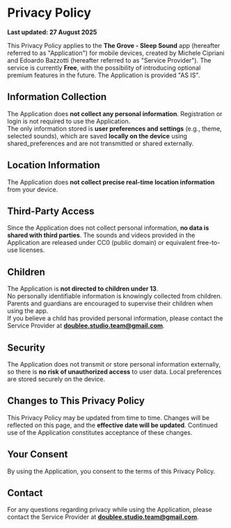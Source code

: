 # Privacy Policy

**Last updated: 27 August 2025**

This Privacy Policy applies to the **The Grove - Sleep Sound** app (hereafter referred to as "Application") for mobile devices, created by Michele Cipriani and Edoardo Bazzotti (hereafter referred to as "Service Provider"). The service is currently **Free**, with the possibility of introducing optional premium features in the future. The Application is provided "AS IS".

## Information Collection
The Application does **not collect any personal information**. Registration or login is not required to use the Application.  
The only information stored is **user preferences and settings** (e.g., theme, selected sounds), which are saved **locally on the device** using shared_preferences and are not transmitted or shared externally.

## Location Information
The Application does **not collect precise real-time location information** from your device.

## Third-Party Access
Since the Application does not collect personal information, **no data is shared with third parties**. The sounds and videos provided in the Application are released under CC0 (public domain) or equivalent free-to-use licenses.

## Children
The Application is **not directed to children under 13**.  
No personally identifiable information is knowingly collected from children. Parents and guardians are encouraged to supervise their children when using the app.  
If you believe a child has provided personal information, please contact the Service Provider at **doublee.studio.team@gmail.com**.

## Security
The Application does not transmit or store personal information externally, so there is **no risk of unauthorized access** to user data. Local preferences are stored securely on the device.

## Changes to This Privacy Policy
This Privacy Policy may be updated from time to time. Changes will be reflected on this page, and the **effective date will be updated**. Continued use of the Application constitutes acceptance of these changes.

## Your Consent
By using the Application, you consent to the terms of this Privacy Policy.

## Contact
For any questions regarding privacy while using the Application, please contact the Service Provider at **doublee.studio.team@gmail.com**.
